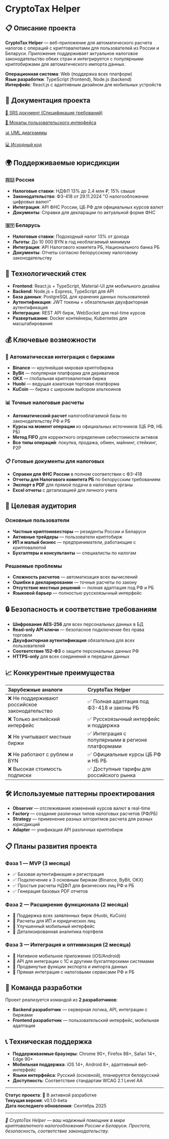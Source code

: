 # CryptoTax Helper

## 📋 Описание проекта

**CryptoTax Helper** — веб-приложение для автоматического расчета налогов с операций с криптовалютами для пользователей из России и Беларуси. Приложение поддерживает актуальное налоговое законодательство обеих стран и интегрируется с популярными криптобиржами для автоматического импорта данных.

**Операционная система**: Web (поддержка всех платформ)  
**Язык разработки**: TypeScript (frontend), Node.js (backend)  
**Интерфейс**: React.js с адаптивным дизайном для мобильных устройств

## 🔗 Документация проекта

[📄 SRS документ (Спецификация требований)](https://github.com/Timofeyuk-Vlad/CryptoTax-Helper/blob/main/Documentation/Requirements/SRS.md) 

[🎨 Мокапы пользовательского интерфейса](https://github.com/Timofeyuk-Vlad/CryptoTax-Helper/tree/main/Documentation/Mockups)

[📊 UML диаграммы](./docs/diagrams)

[💻 Исходный код](./code) 

## 🌍 Поддерживаемые юрисдикции

### 🇷🇺 Россия
- **Налоговые ставки**: НДФЛ 13% до 2,4 млн ₽, 15% свыше
- **Законодательство**: ФЗ-418 от 29.11.2024 "О налогообложении цифровых валют"
- **Интеграция**: API ФНС России, ЦБ РФ для официальных курсов валют
- **Документы**: Справки для декларации по актуальной форме ФНС

### 🇧🇾 Беларусь  
- **Налоговые ставки**: Подоходный налог 13% от дохода
- **Льготы**: До 10 000 BYN в год необлагаемый минимум
- **Интеграция**: API Налогового комитета РБ, Национального банка РБ
- **Документы**: Отчеты согласно белорусскому налоговому законодательству

## 🚀 Технологический стек

- **Frontend**: React.js + TypeScript, Material-UI для мобильного дизайна
- **Backend**: Node.js + Express, TypeScript для API
- **База данных**: PostgreSQL для хранения данных пользователей
- **Аутентификация**: JWT токены + обязательная двухфакторная аутентификация  
- **Интеграции**: REST API бирж, WebSocket для real-time курсов
- **Развертывание**: Docker контейнеры, Kubernetes для масштабирования

## 💰 Ключевые возможности

### 🔗 Автоматическая интеграция с биржами
- **Binance** — крупнейшая мировая криптобиржа
- **ByBit** — популярная платформа для деривативов  
- **OKX** — глобальная криптовалютная биржа
- **Huobi** — ведущая азиатская торговая платформа
- **KuCoin** — биржа с широким выбором альткоинов

### 📊 Точные налоговые расчеты
- **Автоматический расчет** налогооблагаемой базы по законодательству РФ и РБ
- **Курсы на момент операции** из официальных источников (ЦБ РФ, НБ РБ)
- **Метод FIFO** для корректного определения себестоимости активов
- **Все типы операций**: покупка, продажа, обмен, майнинг, стейкинг, P2P

### 📋 Готовые документы для налоговых
- **Справки для ФНС России** в полном соответствии с ФЗ-418
- **Отчеты для Налогового комитета РБ** по белорусским требованиям  
- **Экспорт в PDF** для прямой подачи в налоговые органы
- **Excel отчеты** с детализацией для личного учета

## 🎯 Целевая аудитория

### Основные пользователи
- **Частные криптоинвесторы** — резиденты России и Беларуси  
- **Активные трейдеры** — пользователи криптобирж
- **ИП и малый бизнес** — предприниматели, работающие с криптовалютой
- **Бухгалтеры и консультанты** — специалисты по налогам

### Решаемые проблемы
- **Сложность расчетов** — автоматизация всех вычислений
- **Ошибки в декларировании** — точные расчеты по закону  
- **Отсутствие местных решений** — полная адаптация под РФ и РБ
- **Языковой барьер** — полностью русскоязычный интерфейс

## 🔒 Безопасность и соответствие требованиям

- **Шифрование AES-256** для всех персональных данных в БД
- **Read-only API ключи** — безопасное подключение без права торговли
- **Двухфакторная аутентификация** обязательна для всех пользователей
- **Соответствие 152-ФЗ** о защите персональных данных РФ
- **HTTPS-only** для всех соединений и передачи данных

## 📈 Конкурентные преимущества

| Зарубежные аналоги | CryptoTax Helper |
|:-------------------|:-----------------|
| ❌ Не поддерживают российское законодательство | ✅ Полная адаптация под ФЗ-418 и законы РБ |
| ❌ Только английский интерфейс | ✅ Русскоязычный интерфейс и поддержка |
| ❌ Не учитывают местные биржи | ✅ Интеграция с популярными в регионе платформами |
| ❌ Не работают с рублем и BYN | ✅ Официальные курсы ЦБ РФ и НБ РБ |
| ❌ Высокая стоимость подписки | ✅ Доступные тарифы для российского рынка |

## 🛠️ Используемые паттерны проектирования

- **Observer** — отслеживание изменений курсов валют в real-time
- **Factory** — создание различных типов налоговых расчетов (РФ/РБ)
- **Strategy** — применение разных алгоритмов расчета для разных юрисдикций
- **Adapter** — унификация API различных криптобирж

## 📋 Планы развития проекта

### Фаза 1 — MVP (3 месяца)
- ✅ Базовая аутентификация и регистрация
- ✅ Подключение к 3 основным биржам (Binance, ByBit, OKX)
- ✅ Простые расчеты НДФЛ для физических лиц РФ и РБ
- ✅ Генерация базовых PDF отчетов

### Фаза 2 — Расширение функционала (2 месяца)  
- 🔄 Поддержка всех заявленных бирж (Huobi, KuCoin)
- 🔄 Расчеты для ИП и юридических лиц
- 🔄 Улучшенный мобильный интерфейс
- 🔄 Детализированная аналитика портфеля

### Фаза 3 — Интеграция и оптимизация (2 месяца)
- 📅 Нативное мобильное приложение (iOS/Android)
- 📅 API для интеграции с 1С и другими бухгалтерскими системами
- 📅 Продвинутые функции экспорта и импорта данных
- 📅 Прямая интеграция с налоговыми сервисами РФ и РБ

## 👥 Команда разработки

Проект реализуется командой из **2 разработчиков**:
- **Backend разработчик** — серверная логика, API, интеграции с биржами
- **Frontend разработчик** — пользовательский интерфейс, мобильная адаптация

## 📞 Техническая поддержка

- **Поддерживаемые браузеры**: Chrome 90+, Firefox 88+, Safari 14+, Edge 90+
- **Мобильная поддержка**: iOS 14+, Android 8+, адаптивный веб-интерфейс
- **Языки интерфейса**: Русский (основной), планируется белорусский
- **Доступность**: Соответствие стандартам WCAG 2.1 Level AA

---

**Статус проекта**: 🚀 В активной разработке  
**Текущая версия**: v0.1.0-beta  
**Дата последнего обновления**: Сентябрь 2025  

---

*🔐 CryptoTax Helper — ваш надежный помощник в мире криптовалютного налогообложения России и Беларуси. Простота, безопасность, соответствие законодательству.*
